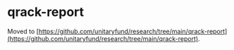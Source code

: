 # qrack-report
Moved to [https://github.com/unitaryfund/research/tree/main/qrack-report](https://github.com/unitaryfund/research/tree/main/qrack-report).
